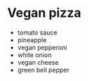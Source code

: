 # Vegan pizza

- tomato sauce
- pineapple
- vegan pepperoni
- white onion
- vegan cheese
- green bell pepper
